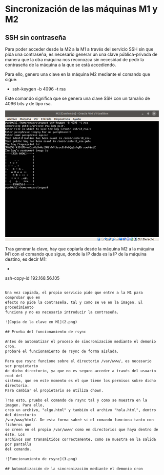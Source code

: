 # Sincronización de las máquinas M1 y M2

## SSH sin contraseña

Para poder acceder desde la M2 a la M1 a través del servicio SSH sin que pida
una contraseña, es necesario generar un una clave pública-privada de manera que
la otra máquina nos reconozca sin necesidad de pedir la contraseña de la máquina
a la que se está accediendo.

Para ello, genero una clave en la máquina M2 mediante el comando que sigue:

+ ssh-keygen -b 4096 -t rsa

Este comando significa que se genera una clave SSH con un tamaño de 4096 bits y de
tipo rsa.

![Generación de clave en M2](1.png)

Tras generar la clave, hay que copiarla desde la máquina M2 a la máquina M1 con
el comando que sigue, donde la IP dada es la IP de la máquina destino, es decir M1:

+ ```sh
ssh-copy-id 192.168.56.105
```

Una vez copiada, el propio servicio pide que entre a la M1 para comprobar que en
efecto no pide la contraseña, tal y como se ve en la imagen. El procedimiento
funciona y no es necesario introducir la contraseña.

![Copia de la clave en M1](2.png)

## Prueba del funcionamiento de rsync

Antes de automatizar el proceso de sincronización mediante el demonio cron,
probaré el funcionamiento de rsync de forma aislada.

Para que rsync funcione sobre el directorio /var/www/, es necesario ser propietario
de dicho directorio, ya que no es seguro acceder a través del usuario root del
sistema, que en este momento es el que tiene los permisos sobre dicho directorio.
Para cambiar el propietario se utiliza chown.

Tras esto, pruebo el comando de rsync tal y como se muestra en la imagen. Para ello,
creo un archivo, "algo.html" y también el archivo "hola.html", dentro del directorio
/var/www/html/. De esta forma sabré si el comando funciona tanto con ficheros que
se creen en el propio /var/www/ como en directorios que haya dentro de éste. Los
archivos son transmitidos correctamente, como se muestra en la salida por pantalla
del comando.

![Funcionamiento de rsync](3.png)

## Automatización de la sincronización mediante el demonio cron
